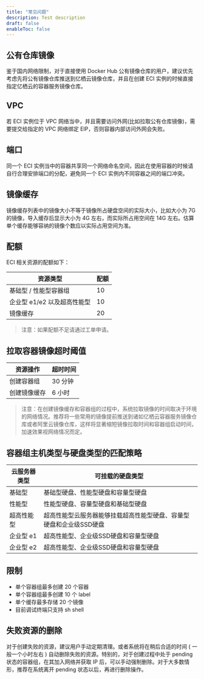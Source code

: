 ```yaml
---
title: "常见问题"
description: Test description
draft: false
enableToc: false
---
```


## 公有仓库镜像

鉴于国内网络限制，对于直接使用 Docker Hub 公有镜像仓库的用户，建议优先考虑先将公有镜像仓库推送到亿栖云镜像仓库，并且在创建 ECI 实例的时候直接指定亿栖云的容器服务镜像仓库。

## VPC

若 ECI 实例位于 VPC 网络当中，并且需要访问外网(比如拉取公有仓库镜像)，需要提交给指定的 VPC 网络绑定 EIP，否则容器内部访问外网会失败。

## 端口

同一个 ECI 实例当中的容器共享同一个网络命名空间，因此在使用容器的时候请自行合理安排端口的分配，避免同一个 ECI 实例内不同容器之间的端口冲突。

## 镜像缓存

镜像缓存列表中的镜像大小不等于镜像所占硬盘空间的实际大小，比如大小为 7G 的镜像，导入缓存后显示大小为 4G 左右，而实际所占用空间在 14G 左右。估算单个缓存能够容纳的镜像个数应以实际占用空间为准。

## 配额

ECI 相关资源的配额如下：

| 资源类型 | 配额 |
|-------------|------------------------|
| 基础型 / 性能型容器组 | 10 |
| 企业型 e1/e2 以及超高性能型  | 10 |
| 镜像缓存 | 20 |

> 注意：如果配额不足请通过工单申请。

## 拉取容器镜像超时阈值

| 资源操作 | 超时时间 |
|-------------|------------------------|
| 创建容器组 | 30 分钟 |
| 创建镜像缓存 | 6 小时 |

> 注意：在创建镜像缓存和容器组的过程中，系统拉取镜像的时间取决于环境的网络情况。推荐将一些常用的镜像提前推送到诸如亿栖云容器服务镜像仓库或者阿里云镜像仓库，这样将显著缩短镜像拉取时间和容器组启动时间，加速效果视网络情况而定。

<span id = "diskmountstrategy"></span>

## 容器组主机类型与硬盘类型的匹配策略

| 云服务器类型 | 可挂载的硬盘类型 |
|-------------|------------------------|
| 基础型 | 基础型硬盘、性能型硬盘和容量型硬盘 |
| 性能型 | 性能型硬盘、容量型硬盘和基础型硬盘 |
| 超高性能型 | 超高性能型云服务器能够挂载超高性能型硬盘、容量型硬盘和企业级SSD硬盘 |
| 企业型 e1 |超高性能型、企业级SSD硬盘和容量型硬盘 |
| 企业型 e2	| 超高性能型、企业级SSD硬盘和容量型硬盘 |

## 限制

- 单个容器组最多创建 20 个容器
- 单个容器组最多创建 10 个 label
- 单个缓存最多存储 20 个镜像
- 目前调试终端只支持 sh shell

## 失败资源的删除

对于创建失败的资源，建议用户手动定期清理。或者系统将在稍后合适的时间 ( 一般一个小时左右 ) 自动删除失败的资源。特别的，对于创建过程中处于 pending 状态的容器组，在其加入网络并获取 IP 后，可以手动强制删除。对于大多数情形，推荐在系统离开 pending 状态以后，再进行删除操作。
